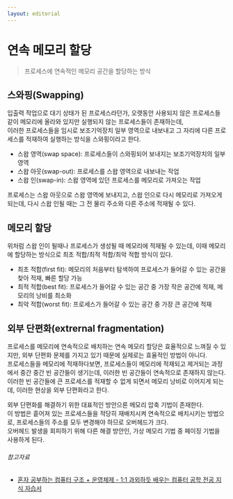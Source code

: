 ```yaml
---
layout: editorial
---
```


# 연속 메모리 할당

> 프로세스에 연속적인 메모리 공간을 할당하는 방식

## 스와핑(Swapping)

입출력 작업으로 대기 상태가 된 프로세스라던가, 오랫동안 사용되지 않은 프로세스들 같이 메모리에 올라와 있지만 실행되지 않는 프로세스들이 존재하는데,  
이러한 프로세스들을 임시로 보조기억장치 일부 영역으로 내보내고 그 자리에 다른 프로세스를 적재하여 실행하는 방식을 스와핑이라고 한다.

- 스왑 영역(swap space): 프로세스들이 스와핑되어 보내지는 보조기억장치의 일부 영역
- 스왑 아웃(swap-out): 프로세스를 스왑 영역으로 내보내는 작업
- 스왑 인(swap-in): 스왑 영역에 있던 프로세스를 메모리로 가져오는 작업

프로세스는 스왑 아웃으로 스왑 영역에 보내지고, 스왑 인으로 다시 메모리로 가져오게 되는데, 다시 스왑 인될 때는 그 전 물리 주소와 다른 주소에 적재될 수 있다.

## 메모리 할당

위처럼 스왑 인이 될때나 프로세스가 생성될 때 메모리에 적재될 수 있는데, 이때 메모리에 할당하는 방식으로 최초 적합/최적 적합/최악 적합 방식이 있다.

- 최초 적합(first fit): 메모리의 처음부터 탐색하여 프로세스가 들어갈 수 있는 공간을 찾아 적재, 빠른 할당 가능
- 최적 적합(best fit): 프로세스가 들어갈 수 있는 공간 중 가장 작은 공간에 적재, 메모리의 낭비를 최소화
- 최악 적합(worst fit): 프로세스가 들어갈 수 있는 공간 중 가장 큰 공간에 적재

## 외부 단편화(extrernal fragmentation)

프로세스를 메모리에 연속적으로 배치하는 연속 메모리 할당은 효율적으로 느껴질 수 있지만, 외부 단편화 문제를 가지고 있기 때문에 실제로는 효율적인 방법이 아니다.  
프로세스들을 메모리에 적재하다보면, 프로세스들이 메모리에 적재되고 제거되는 과정에서 중간 중간 빈 공간들이 생기는데, 이러한 빈 공간들이 연속적으로 존재하지 않는다.  
이러한 빈 공간들에 큰 프로세스를 적재할 수 없게 되면서 메모리 낭비로 이어지게 되는데, 이러한 현상을 외부 단편화라고 한다.

외부 단편화를 해결하기 위한 대표적인 방안으론 메모리 압축 기법이 존재한다.  
이 방법은 흩어져 있는 프로세스들을 적당히 재배치시켜 연속적으로 배치시키는 방법으로, 프로세스들의 주소를 모두 변경해야 하므로 오버헤드가 크다.  
오버헤드 발생을 회피하기 위해 다른 해결 방안인, 가상 메모리 기법 중 페이징 기법을 사용하게 된다.

###### 참고자료

- [혼자 공부하는 컴퓨터 구조 + 운영체제 - 1:1 과외하듯 배우는 컴퓨터 공학 전공 지식 자습서](https://www.nl.go.kr/seoji/contents/S80100000000.do?schM=intgr_detail_view_isbn&page=1&pageUnit=10&schType=simple&schStr=혼자+컴퓨터+구조&isbn=9791162243091&cipId=228751835%2C)